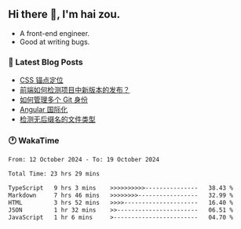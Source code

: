 ## Hi there 👋, I'm hai zou.

- A front-end engineer.
- Good at writing bugs.

### 📖 Latest Blog Posts
<!-- BLOG-POST-LIST:START -->
- [CSS 锚点定位](https://blog.izou.top/css/anchor-position/)
- [前端如何检测项目中新版本的发布？](https://blog.izou.top/angular/version-update/)
- [如何管理多个 Git 身份](https://blog.izou.top/git/multi-git-identity/)
- [Angular 国际化](https://blog.izou.top/angular/i18n/)
- [检测无后缀名的文件类型](https://blog.izou.top/js/filetype-check/)
<!-- BLOG-POST-LIST:END -->

### 🕐 WakaTime
<!--START_SECTION:waka-->

```txt
From: 12 October 2024 - To: 19 October 2024

Total Time: 23 hrs 29 mins

TypeScript   9 hrs 3 mins    >>>>>>>>>>---------------   38.43 %
Markdown     7 hrs 46 mins   >>>>>>>>-----------------   32.99 %
HTML         3 hrs 52 mins   >>>>---------------------   16.40 %
JSON         1 hr 32 mins    >>-----------------------   06.51 %
JavaScript   1 hr 6 mins     >------------------------   04.70 %
```

<!--END_SECTION:waka-->
